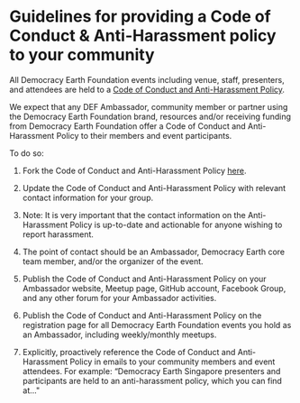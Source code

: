 # Guidelines for providing a Code of Conduct & Anti-Harassment policy to your community

All Democracy Earth Foundation events including venue, staff, presenters, and attendees are held to a [Code of Conduct and Anti-Harassment Policy](https://github.com/DemocracyEarth/ambassadors/blob/master/Code_of_Conduct_%26_Anti-Harassment_policy.md).

We expect that any DEF Ambassador, community member or partner using the Democracy Earth Foundation brand, resources and/or receiving funding from Democracy Earth Foundation offer a Code of Conduct and Anti-Harassment Policy to their members and event participants.

To do so:

1. Fork the Code of Conduct and Anti-Harassment Policy <a href="https://github.com/DemocracyEarth/ambassadors/blob/master/Code-of-Conduct.md">here</a>.

2. Update the Code of Conduct and Anti-Harassment Policy with relevant contact information for your group. 

3. Note: It is very important that the contact information on the Anti-Harassment Policy is up-to-date and actionable for anyone wishing to report harassment. 

4. The point of contact should be an Ambassador, Democracy Earth core team member, and/or the organizer of the event.

5. Publish the Code of Conduct and Anti-Harassment Policy on your Ambassador website, Meetup page, GitHub account, Facebook Group, and any other forum for your Ambassador activities.

6. Publish the Code of Conduct and Anti-Harassment Policy on the registration page for all Democracy Earth Foundation events you hold as an Ambassador, including weekly/monthly meetups.

7. Explicitly, proactively reference the Code of Conduct and Anti-Harassment Policy in emails to your community members and event attendees. For example: “Democracy Earth Singapore presenters and participants are held to an anti-harassment policy, which you can find at..." 
